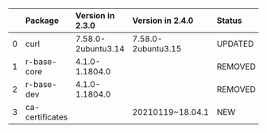 <!-- markdown-link-check-disable -->

|    | Package         | Version in 2.3.0   | Version in 2.4.0   | Status   |
|---:|:----------------|:-------------------|:-------------------|:---------|
|  0 | curl            | 7.58.0-2ubuntu3.14 | 7.58.0-2ubuntu3.15 | UPDATED  |
|  1 | r-base-core     | 4.1.0-1.1804.0     |                    | REMOVED  |
|  2 | r-base-dev      | 4.1.0-1.1804.0     |                    | REMOVED  |
|  3 | ca-certificates |                    | 20210119~18.04.1   | NEW      |